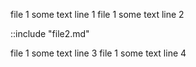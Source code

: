 file 1 some text line 1
file 1 some text line 2

::include "file2.md"

file 1 some text line 3
file 1 some text line 4